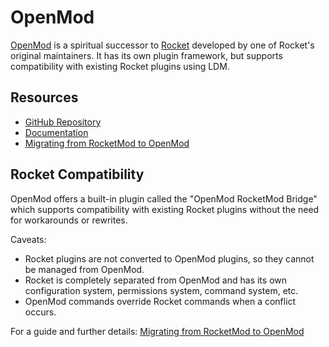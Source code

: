 # OpenMod

[OpenMod](https://github.com/openmod/openmod) is a spiritual successor to [Rocket](Rocket.md) developed by one of Rocket's original maintainers. It has its own plugin framework, but supports compatibility with existing Rocket plugins using LDM.

## Resources

- [GitHub Repository](https://github.com/openmod/openmod)
- [Documentation](https://openmod.github.io/openmod-docs/)
- [Migrating from RocketMod to OpenMod](https://openmod.github.io/openmod-docs/user-guide/migration/rocketmod/)

## Rocket Compatibility

OpenMod offers a built-in plugin called the "OpenMod RocketMod Bridge" which supports compatibility with existing Rocket plugins without the need for workarounds or rewrites.

Caveats:

- Rocket plugins are not converted to OpenMod plugins, so they cannot be managed from OpenMod.
- Rocket is completely separated from OpenMod and has its own configuration system, permissions system, command system, etc.
- OpenMod commands override Rocket commands when a conflict occurs.

For a guide and further details: [Migrating from RocketMod to OpenMod](https://openmod.github.io/openmod-docs/user-guide/migration/rocketmod/)
